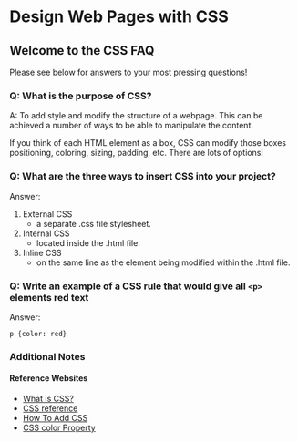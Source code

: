 # Design Web Pages with CSS

## Welcome to the CSS FAQ

Please see below for answers to your most pressing questions!

### Q: What is the purpose of CSS?

A: To add style and modify the structure of a webpage. This can be achieved a number of ways to be able to manipulate the content.

If you think of each HTML element as a box, CSS can modify those boxes positioning, coloring, sizing, padding, etc. There are lots of options!

### Q: What are the three ways to insert CSS into your project?

Answer:

1. External CSS
    - a separate .css file stylesheet.
2. Internal CSS
    - located inside the .html file.
3. Inline CSS
    - on the same line as the element being modified within the .html file.

### Q: Write an example of a CSS rule that would give all `<p>` elements red text

Answer:

`p {color: red}`

### Additional Notes

#### Reference Websites

- [What is CSS?](https://developer.mozilla.org/en-US/docs/Learn/CSS/First_steps/What_is_CSS)
- [CSS reference](https://developer.mozilla.org/en-US/docs/Web/CSS/Reference)
- [How To Add CSS](https://www.w3schools.com/css/css_howto.asp)
- [CSS color Property](https://www.w3schools.com/cssref/pr_text_color.php)
